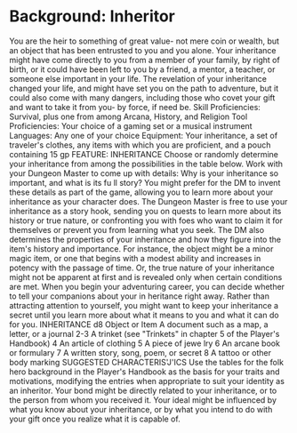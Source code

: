 # Background: Inheritor
You are the heir to something of great value- not mere
coin or wealth, but an object that has been entrusted to
you and you alone. Your inheritance might have come
directly to you from a member of your family, by right
of birth, or it could have been left to you by a friend, a
mentor, a teacher, or someone else important in your
life. The revelation of your inheritance changed your
life, and might have set you on the path to adventure, but
it could also come with many dangers, including those
who covet your gift and want to take it from you- by
force, if need be.
Skill Proficiencies: Survival, plus one from among
Arcana, History, and Religion
Tool Proficiencies: Your choice of a gaming set or a
musical instrument
Languages: Any one of your choice
Equipment: Your inheritance, a set of traveler's clothes,
any items with which you are proficient, and a pouch
containing 15 gp
FEATURE: INHERITANCE
Choose or randomly determine your inheritance from
among the possibilities in the table below. Work with
your Dungeon Master to come up with details: Why is
your inheritance so important, and what is its fu ll story?
You might prefer for the DM to invent these details as
part of the game, allowing you to learn more about your
inheritance as your character does.
The Dungeon Master is free to use your inheritance
as a story hook, sending you on quests to learn more
about its history or true nature, or confronting you with
foes who want to claim it for themselves or prevent you
from learning what you seek. The DM also determines
the properties of your inheritance and how they figure
into the item's history and importance. For instance, the
object might be a minor magic item, or one that begins
with a modest ability and increases in potency with the
passage of time. Or, the true nature of your inheritance
might not be apparent at first and is revealed only when
certain conditions are met.
When you begin your adventuring career, you can
decide whether to tell your companions about your in
heritance right away. Rather than attracting attention
to yourself, you might want to keep your inheritance a
secret until you learn more about what it means to you
and what it can do for you.
INHERITANCE
d8 Object or Item
A document such as a map, a letter, or a journal
2-3 A trinket (see "Trinkets" in chapter 5 of the Player's
Handbook)
4 An article of clothing
5 A piece of jewe lry
6 An arcane book or formulary
7 A written story, song, poem, or secret
8 A tattoo or other body marking
SUGGESTED CHARACTERIS'J'ICS
Use the tables for the folk hero background in the Player's
Handbook as the basis for your traits and motivations,
modifying the entries when appropriate to suit
your identity as an inheritor.
Your bond might be directly related to your inheritance,
or to the person from whom you received it. Your
ideal might be influenced by what you know about your
inheritance, or by what you intend to do with your gift
once you realize what it is capable of.

